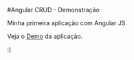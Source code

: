 #Angular CRUD - Demonstração

Minha primeira aplicação com Angular JS.

Veja o <a href="https://marciobera.github.io/angular-crud/" target="_blank">Demo</a> da aplicação.

:)
